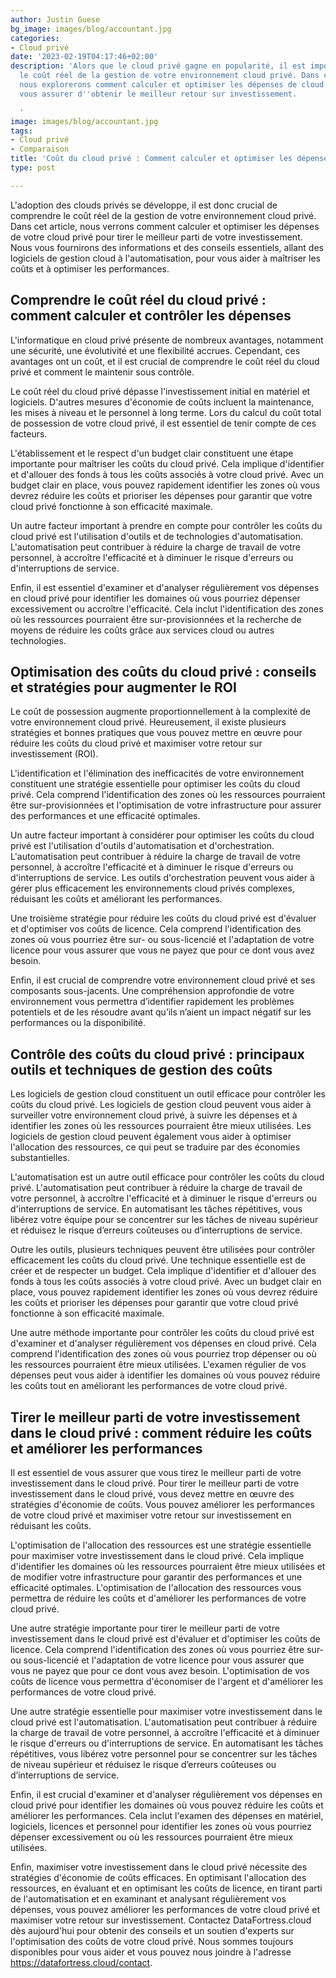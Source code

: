 ```yaml
---
author: Justin Guese
bg_image: images/blog/accountant.jpg
categories:
- Cloud privé
date: '2023-02-19T04:17:46+02:00'
description: 'Alors que le cloud privé gagne en popularité, il est important de comprendre
  le coût réel de la gestion de votre environnement cloud privé. Dans cet article,
  nous explorerons comment calculer et optimiser les dépenses de cloud privé pour
  vous assurer d''obtenir le meilleur retour sur investissement.

  '
image: images/blog/accountant.jpg
tags:
- Cloud privé
- Comparaison
title: 'Coût du cloud privé : Comment calculer et optimiser les dépenses'
type: post

---
```

L'adoption des clouds privés se développe, il est donc crucial de comprendre le coût réel de la gestion de votre environnement cloud privé. Dans cet article, nous verrons comment calculer et optimiser les dépenses de votre cloud privé pour tirer le meilleur parti de votre investissement. Nous vous fournirons des informations et des conseils essentiels, allant des logiciels de gestion cloud à l'automatisation, pour vous aider à maîtriser les coûts et à optimiser les performances.

## Comprendre le coût réel du cloud privé : comment calculer et contrôler les dépenses

L'informatique en cloud privé présente de nombreux avantages, notamment une sécurité, une évolutivité et une flexibilité accrues. Cependant, ces avantages ont un coût, et il est crucial de comprendre le coût réel du cloud privé et comment le maintenir sous contrôle.

Le coût réel du cloud privé dépasse l'investissement initial en matériel et logiciels. D'autres mesures d'économie de coûts incluent la maintenance, les mises à niveau et le personnel à long terme. Lors du calcul du coût total de possession de votre cloud privé, il est essentiel de tenir compte de ces facteurs.

L'établissement et le respect d'un budget clair constituent une étape importante pour maîtriser les coûts du cloud privé. Cela implique d'identifier et d'allouer des fonds à tous les coûts associés à votre cloud privé. Avec un budget clair en place, vous pouvez rapidement identifier les zones où vous devrez réduire les coûts et prioriser les dépenses pour garantir que votre cloud privé fonctionne à son efficacité maximale.

Un autre facteur important à prendre en compte pour contrôler les coûts du cloud privé est l'utilisation d'outils et de technologies d'automatisation. L'automatisation peut contribuer à réduire la charge de travail de votre personnel, à accroître l'efficacité et à diminuer le risque d'erreurs ou d'interruptions de service.

Enfin, il est essentiel d'examiner et d'analyser régulièrement vos dépenses en cloud privé pour identifier les domaines où vous pourriez dépenser excessivement ou accroître l'efficacité. Cela inclut l'identification des zones où les ressources pourraient être sur-provisionnées et la recherche de moyens de réduire les coûts grâce aux services cloud ou autres technologies.

## Optimisation des coûts du cloud privé : conseils et stratégies pour augmenter le ROI

Le coût de possession augmente proportionnellement à la complexité de votre environnement cloud privé. Heureusement, il existe plusieurs stratégies et bonnes pratiques que vous pouvez mettre en œuvre pour réduire les coûts du cloud privé et maximiser votre retour sur investissement (ROI).

L'identification et l'élimination des inefficacités de votre environnement constituent une stratégie essentielle pour optimiser les coûts du cloud privé. Cela comprend l'identification des zones où les ressources pourraient être sur-provisionnées et l'optimisation de votre infrastructure pour assurer des performances et une efficacité optimales.

Un autre facteur important à considérer pour optimiser les coûts du cloud privé est l'utilisation d'outils d'automatisation et d'orchestration. L'automatisation peut contribuer à réduire la charge de travail de votre personnel, à accroître l'efficacité et à diminuer le risque d'erreurs ou d'interruptions de service. Les outils d'orchestration peuvent vous aider à gérer plus efficacement les environnements cloud privés complexes, réduisant les coûts et améliorant les performances.

Une troisième stratégie pour réduire les coûts du cloud privé est d'évaluer et d'optimiser vos coûts de licence. Cela comprend l'identification des zones où vous pourriez être sur- ou sous-licencié et l'adaptation de votre licence pour vous assurer que vous ne payez que pour ce dont vous avez besoin.

Enfin, il est crucial de comprendre votre environnement cloud privé et ses composants sous-jacents. Une compréhension approfondie de votre environnement vous permettra d’identifier rapidement les problèmes potentiels et de les résoudre avant qu’ils n’aient un impact négatif sur les performances ou la disponibilité.

## Contrôle des coûts du cloud privé : principaux outils et techniques de gestion des coûts

Les logiciels de gestion cloud constituent un outil efficace pour contrôler les coûts du cloud privé. Les logiciels de gestion cloud peuvent vous aider à surveiller votre environnement cloud privé, à suivre les dépenses et à identifier les zones où les ressources pourraient être mieux utilisées. Les logiciels de gestion cloud peuvent également vous aider à optimiser l'allocation des ressources, ce qui peut se traduire par des économies substantielles.

L'automatisation est un autre outil efficace pour contrôler les coûts du cloud privé. L'automatisation peut contribuer à réduire la charge de travail de votre personnel, à accroître l'efficacité et à diminuer le risque d'erreurs ou d'interruptions de service. En automatisant les tâches répétitives, vous libérez votre équipe pour se concentrer sur les tâches de niveau supérieur et réduisez le risque d’erreurs coûteuses ou d’interruptions de service.

Outre les outils, plusieurs techniques peuvent être utilisées pour contrôler efficacement les coûts du cloud privé. Une technique essentielle est de créer et de respecter un budget. Cela implique d'identifier et d'allouer des fonds à tous les coûts associés à votre cloud privé. Avec un budget clair en place, vous pouvez rapidement identifier les zones où vous devrez réduire les coûts et prioriser les dépenses pour garantir que votre cloud privé fonctionne à son efficacité maximale.

Une autre méthode importante pour contrôler les coûts du cloud privé est d'examiner et d'analyser régulièrement vos dépenses en cloud privé. Cela comprend l'identification des zones où vous pourriez trop dépenser ou où les ressources pourraient être mieux utilisées. L'examen régulier de vos dépenses peut vous aider à identifier les domaines où vous pouvez réduire les coûts tout en améliorant les performances de votre cloud privé.

## Tirer le meilleur parti de votre investissement dans le cloud privé : comment réduire les coûts et améliorer les performances

Il est essentiel de vous assurer que vous tirez le meilleur parti de votre investissement dans le cloud privé. Pour tirer le meilleur parti de votre investissement dans le cloud privé, vous devez mettre en œuvre des stratégies d'économie de coûts. Vous pouvez améliorer les performances de votre cloud privé et maximiser votre retour sur investissement en réduisant les coûts.

L'optimisation de l'allocation des ressources est une stratégie essentielle pour maximiser votre investissement dans le cloud privé. Cela implique d'identifier les domaines où les ressources pourraient être mieux utilisées et de modifier votre infrastructure pour garantir des performances et une efficacité optimales. L'optimisation de l'allocation des ressources vous permettra de réduire les coûts et d'améliorer les performances de votre cloud privé.

Une autre stratégie importante pour tirer le meilleur parti de votre investissement dans le cloud privé est d'évaluer et d'optimiser les coûts de licence. Cela comprend l'identification des zones où vous pourriez être sur- ou sous-licencié et l'adaptation de votre licence pour vous assurer que vous ne payez que pour ce dont vous avez besoin. L'optimisation de vos coûts de licence vous permettra d'économiser de l'argent et d'améliorer les performances de votre cloud privé.

Une autre stratégie essentielle pour maximiser votre investissement dans le cloud privé est l'automatisation. L'automatisation peut contribuer à réduire la charge de travail de votre personnel, à accroître l'efficacité et à diminuer le risque d'erreurs ou d'interruptions de service. En automatisant les tâches répétitives, vous libérez votre personnel pour se concentrer sur les tâches de niveau supérieur et réduisez le risque d’erreurs coûteuses ou d’interruptions de service.

Enfin, il est crucial d'examiner et d'analyser régulièrement vos dépenses en cloud privé pour identifier les domaines où vous pouvez réduire les coûts et améliorer les performances. Cela inclut l'examen des dépenses en matériel, logiciels, licences et personnel pour identifier les zones où vous pourriez dépenser excessivement ou où les ressources pourraient être mieux utilisées.

Enfin, maximiser votre investissement dans le cloud privé nécessite des stratégies d'économie de coûts efficaces. En optimisant l'allocation des ressources, en évaluant et en optimisant les coûts de licence, en tirant parti de l'automatisation et en examinant et analysant régulièrement vos dépenses, vous pouvez améliorer les performances de votre cloud privé et maximiser votre retour sur investissement. Contactez DataFortress.cloud dès aujourd'hui pour obtenir des conseils et un soutien d'experts sur l'optimisation des coûts de votre cloud privé. Nous sommes toujours disponibles pour vous aider et vous pouvez nous joindre à l'adresse https://datafortress.cloud/contact.
